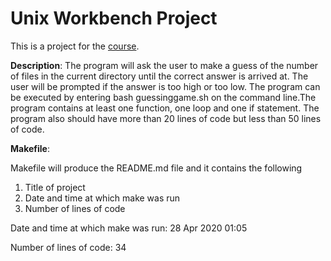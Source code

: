 # Unix Workbench Project

This is a project for the [course](https://www.coursera.org/learn/unix).

**Description**:
The program will ask the user to make a guess of the number of files in the current directory until the correct answer is arrived at. The user will be prompted if the answer is too high or too low. The program can be executed by entering bash guessinggame.sh on the command line.The program contains at least one function, one loop and one if statement. The program also should have more than 20 lines of code but less than 50 lines of code.

**Makefile**:

Makefile will produce the README.md file and it contains the following
1. Title of project
2. Date and time at which make was run
3. Number of lines of code

Date and time at which make was run: 28 Apr 2020 01:05

Number of lines of code: 34
